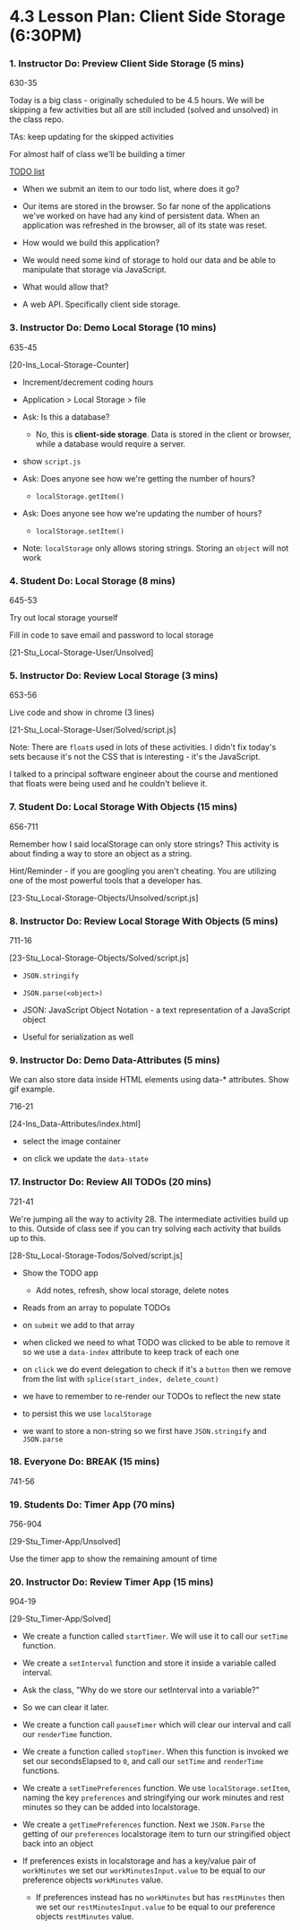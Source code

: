 # 4.3 Lesson Plan: Client Side Storage (6:30PM)

### 1. Instructor Do: Preview Client Side Storage (5 mins)

630-35

Today is a big class - originally scheduled to be 4.5 hours. We will be skipping a few activities but all are still included (solved and unsolved) in the class repo.

TAs: keep updating for the skipped activities

For almost half of class we'll be building a timer

[TODO list](file:///Users/sshadley/uw/FullStack-Ground/01-Class-Content/04-Web-APIs/01-Activities/28-Stu_Local-Storage-Todos/Solved/index.html)

  * When we submit an item to our todo list, where does it go?

  * Our items are stored in the browser. So far none of the applications we've worked on have had any kind of persistent data. When an application was refreshed in the browser, all of its state was reset. 

 * How would we build this application?

  * We would need some kind of storage to hold our data and be able to manipulate that storage via JavaScript.

  * What would allow that?

 * A web API. Specifically client side storage.

### 3. Instructor Do: Demo Local Storage (10 mins)

635-45

[20-Ins_Local-Storage-Counter]

* Increment/decrement coding hours

* Application > Local Storage > file

* Ask: Is this a database?

  * No, this is **client-side storage**. Data is stored in the client or browser, while a database would require a server.
  
* show `script.js`

* Ask: Does anyone see how we're getting the number of hours?
  
  * `localStorage.getItem()`

* Ask: Does anyone see how we're updating the number of hours?
  
  * `localStorage.setItem()`

* Note: `localStorage` only allows storing strings. Storing an `object` will not work

### 4. Student Do: Local Storage (8 mins)

645-53

Try out local storage yourself

Fill in code to save email and password to local storage

[21-Stu_Local-Storage-User/Unsolved]

### 5. Instructor Do: Review Local Storage (3 mins)

653-56

Live code and show in chrome (3 lines)

[21-Stu_Local-Storage-User/Solved/script.js]

Note: There are `float`s used in lots of these activities. I didn't fix today's sets because it's not the CSS that is interesting - it's the JavaScript.

I talked to a principal software engineer about the course and mentioned that floats were being used and he couldn't believe it.

### 7. Student Do: Local Storage With Objects (15 mins)

656-711

Remember how I said localStorage can only store strings? This activity is about finding a way to store an object as a string.

Hint/Reminder - if you are googling you aren't cheating. You are utilizing one of the most powerful tools that a developer has.

[23-Stu_Local-Storage-Objects/Unsolved/script.js]

### 8. Instructor Do: Review Local Storage With Objects (5 mins)

711-16

[23-Stu_Local-Storage-Objects/Solved/script.js]

 * `JSON.stringify`

 * `JSON.parse(<object>)`

 * JSON: JavaScript Object Notation - a text representation of a JavaScript object

 * Useful for serialization as well

### 9. Instructor Do: Demo Data-Attributes (5 mins)

We can also store data inside HTML elements using data-* attributes. Show gif example.

716-21

[24-Ins_Data-Attributes/index.html]

* select the image container

* on click we update the `data-state`

### 17. Instructor Do: Review All TODOs (20 mins)

721-41

We're jumping all the way to activity 28. The intermediate activities build up to this. Outside of class see if you can try solving each activity that builds up to this.

[28-Stu_Local-Storage-Todos/Solved/script.js]

* Show the TODO app

  * Add notes, refresh, show local storage, delete notes

* Reads from an array to populate TODOs

* on `submit` we add to that array

* when clicked we need to what TODO was clicked to be able to remove it so we use a `data-index` attribute to keep track of each one

* on `click` we do event delegation to check if it's a `button` then we remove from the list with `splice(start_index, delete_count)`

* we have to remember to re-render our TODOs to reflect the new state

* to persist this we use `localStorage`

* we want to store a non-string so we first have `JSON.stringify` and `JSON.parse`

### 18. Everyone Do: BREAK (15 mins)

741-56

### 19. Students Do: Timer App (70 mins)

756-904

[29-Stu_Timer-App/Unsolved]

Use the timer app to show the remaining amount of time

### 20. Instructor Do: Review Timer App (15 mins)

904-19

[29-Stu_Timer-App/Solved]

  * We create a function called `startTimer`. We will use it to call our `setTime` function.
  
  * We create a `setInterval` function and store it inside a variable called interval.

  * Ask the class, "Why do we store our setInterval into a variable?"

  * So we can clear it later.

  * We create a function call `pauseTimer` which will clear our interval and call our `renderTime` function.

  * We create a function called `stopTimer`. When this function is invoked we set our secondsElapsed to `0`, and call our `setTime` and `renderTime` functions.

  * We create a `setTimePreferences` function. We use `localStorage.setItem`, naming the key `preferences` and stringifying our work minutes and rest minutes so they can be added into localstorage.

  * We create a `getTimePreferences` function. Next we `JSON.Parse` the getting of our `preferences` localstorage item to turn our stringified object back into an object

* If preferences exists in localstorage and has a key/value pair of `workMinutes` we set our `workMinutesInput.value` to be equal to our preference objects `workMinutes` value.
  
  * If preferences instead has no `workMinutes` but has `restMinutes` then we set our `restMinutesInput.value` to be equal to our preference objects `restMinutes` value.
